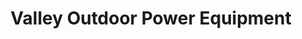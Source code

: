 ---
title: "Valley Outdoor Power Equipment"
url: /pharr/valley-outdoor-power-equipment/
shop: Platzpflege
---